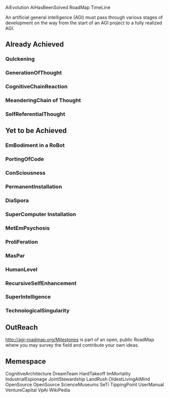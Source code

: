 AiEvolution  AiHasBeenSolved RoadMap TimeLine

An artificial general intelligence (AGI) must pass through
various stages of development on the way from the start
of an AGI project to a fully realized AGI.

## Already Achieved ##

### QuIckening ###

### GenerationOfThought ###

### CognitiveChainReaction ###

### MeanderingChain of Thought ###

### SelfReferentialThought ###

## Yet to be Achieved ##

### EmBodiment in a RoBot ###

### PortingOfCode ###

### ConSciousness ###

### PermanentInstallation ###

### DiaSpora ###

### SuperComputer Installation ###

### MetEmPsychosis ###

### ProliFeration ###

### MasPar ###

### HumanLevel ###

### RecursiveSelfEnhancement ###

### SuperIntelligence ###

### TechnologicalSingularity ###


## OutReach ##

http://agi-roadmap.org/Milestones is part of an open, public RoadMap where you may survey the field and contribute your own ideas.


## Memespace ##

CognitiveArchitecture DreamTeam HardTakeoff ImMortality IndustrialEspionage JointStewardship LandRush OldestLivingAiMind OpenSource OpenSource ScienceMuseums SeTi TippingPoint UserManual VentureCapital VpAi WikiPedia